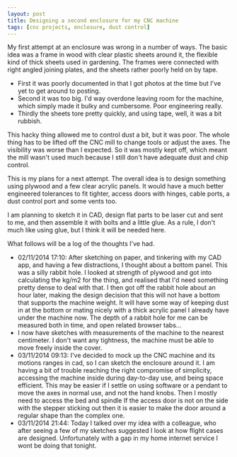 ```yaml
---
layout: post
title: Designing a second enclosure for my CNC machine
tags: [cnc projects, enclosure, dust control]
---
```

My first attempt at an enclosure was wrong in a number of ways.
The basic idea was a frame in wood with clear plastic sheets around it, the flexible kind of thick sheets used in gardening.
The frames were connected with right angled joining plates, and the sheets rather poorly held on by tape.

- First it was poorly documented in that I got photos at the time but I've yet to get around to posting.
- Second it was too big.
  I'd way overdone leaving room for the machine, which simply made it bulky and cumbersome.
  Poor engineering really.
- Thirdly the sheets tore pretty quickly, and using tape, well, it was a bit rubbish.

This hacky thing allowed me to control dust a bit, but it was poor.
The whole thing has to be lifted off the CNC mill to change tools or adjust the axes.
The visibility was worse than I expected.
So it was mostly kept off, which meant the mill wasn't used much because I still don't have adequate dust and chip control.

This is my plans for a next attempt.
The overall idea is to design something using plywood and a few clear acrylic panels.
It would have a much better engineered tolerances to fit tighter, access doors with hinges, cable ports, a dust control port and some vents too.

I am planning to sketch it in CAD, design flat parts to be laser cut and sent to me, and then assemble it with bolts and a little glue.
As a rule, I don't much like using glue, but I think it will be needed here.

What follows will be a log of the thoughts I've had.

- 02/11/2014 17:10: After sketching on paper, and tinkering with my CAD app, and having a few distractions, I thought about a bottom panel.
  This was a silly rabbit hole.
  I looked at strength of plywood and got into calculating the kg/m2 for the thing, and realised that I'd need something pretty dense to deal with that.
  I then got off the rabbit hole about an hour later, making the design decision that this will not have a bottom that supports the machine weight.
  It will have some way of keeping dust in at the bottom or mating nicely with a thick acrylic panel I already have under the machine now.
  The depth of a rabbit hole for me can be measured both in time, and open related browser tabs...
- I now have sketches with measurements of the machine to the nearest centimeter.
  I don't want any tightness, the machine must be able to move freely inside the cover.
- 03/11/2014 09:13: I've decided to mock up the CNC machine and its motions ranges in cad, so I can sketch the enclosure around it.
  I am having a bit of trouble reaching the right compromise of simplicity, accessing the machine inside during day-to-day use, and being space efficient.
  This may be easier if I settle on using software or a pendant to move the axes in normal use, and not the hand knobs.
  Then I mostly need to access the bed and spindle
   If the access door is not on the side with the stepper sticking out then it is easier to make the door around a regular shape than the complex one.
- 03/11/2014 21:44: Today I talked over my idea with a colleague, who after seeing a few of my sketches suggested I look at how flight cases are designed.
  Unfortunately with a gap in my home internet service I wont be doing that tonight.
